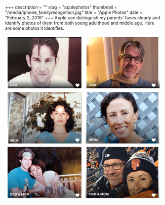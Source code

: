 +++
description = ""
slug = "applephotos"
thumbnail = "/media/iphone_familyrecognition.jpg"
title = "Apple Photos"
date = "February 2, 2019"
+++
Apple can distinguish my parents' faces clearly and identify photos of them from both young adulthood and middle age. Here are some photos it identifies.

![Apple recognizes family](/media/iphone_familyrecognition.jpg)